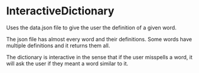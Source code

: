 # InteractiveDictionary

Uses the data.json file to give the user the definition of a given word.

The json file has almost every word and their definitions. Some words have multiple definitions and it returns them all.

The dictionary is interactive in the sense that if the user misspells a word, it will ask the user if they meant a word similar to it.
